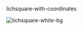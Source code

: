 lichsquare-with-coordinates

![lichsquare-white-bg](https://github.com/abs/lichsquare-with-coordinates/assets/41166/b7363b31-a7db-4cd9-a759-57f8662a15f5)
